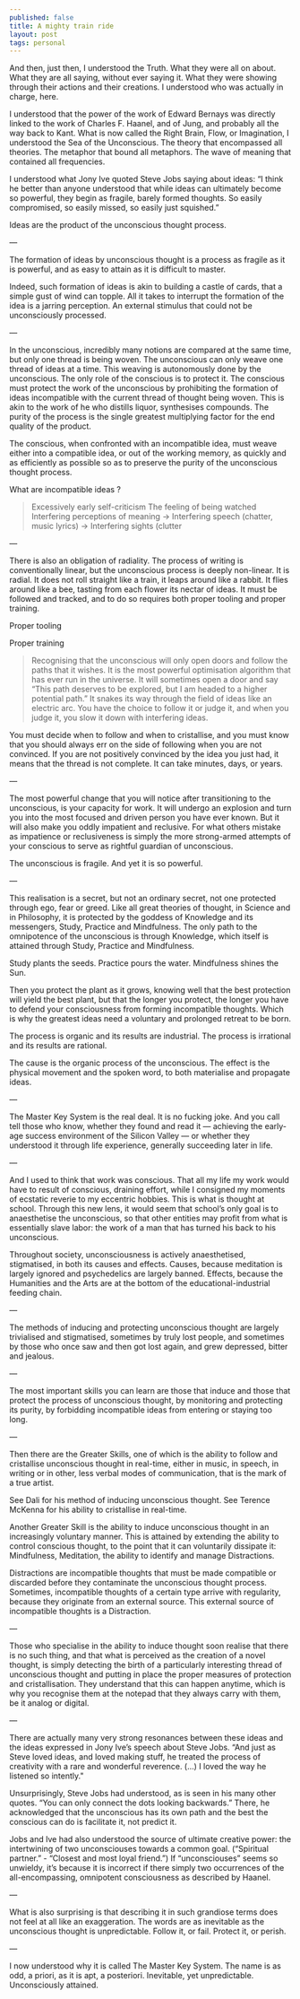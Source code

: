 ```yaml
---
published: false
title: A mighty train ride
layout: post
tags: personal
---
```


And then, just then, I understood the Truth. What they were all on about. What they are all saying, without ever saying it. What they were showing through their actions and their creations. I understood who was actually in charge, here.

I understood that the power of the work of Edward Bernays was directly linked to the work of Charles F. Haanel, and of Jung, and probably all the way back to Kant. What is now called the Right Brain, Flow, or Imagination, I understood the Sea of the Unconscious. The theory that encompassed all theories. The metaphor that bound all metaphors. The wave of meaning that contained all frequencies.

I understood what Jony Ive quoted Steve Jobs saying about ideas: “I think he better than anyone understood that while ideas can ultimately become so powerful, they begin as fragile, barely formed thoughts. So easily compromised, so easily missed, so easily just squished.”

Ideas are the product of the unconscious thought process.

—

The formation of ideas by unconscious thought is a process as fragile as it is powerful, and as easy to attain as it is difficult to master.

Indeed, such formation of ideas is akin to building a castle of cards, that a simple gust of wind can topple. All it takes to interrupt the formation of the idea is a jarring perception. An external stimulus that could not be unconsciously processed.

—

In the unconscious, incredibly many notions are compared at the same time, but only one thread is being woven. The unconscious can only weave one thread of ideas at a time. This weaving is autonomously done by the unconscious. The only role of the conscious is to protect it. The conscious must protect the work of the unconscious by prohibiting the formation of ideas incompatible with the current thread of thought being woven. This is akin to the work of he who distills liquor, synthesises compounds. The purity of the process is the single greatest multiplying factor for the end quality of the product.

The conscious, when confronted with an incompatible idea, must weave either into a compatible idea, or out of the working memory, as quickly and as efficiently as possible so as to preserve the purity of the unconscious thought process. 

What are incompatible ideas ?

> Excessively early self-criticism
> The feeling of being watched
> Interfering perceptions of meaning
-> Interfering speech (chatter, music lyrics)
-> Interfering sights (clutter

—

There is also an obligation of radiality. The process of writing is conventionally linear, but the unconscious process is deeply non-linear. It is radial. It does not roll straight like a train, it leaps around like a rabbit. It flies around like a bee, tasting from each flower its nectar of ideas. It must be followed and tracked, and to do so requires both proper tooling and proper training.

Proper tooling

Proper training

> Recognising that the unconscious will only open doors and follow the paths that it wishes. It is the most powerful optimisation algorithm that has ever run in the universe. It will sometimes open a door and say “This path deserves to be explored, but I am headed to a higher potential path.” It snakes its way through the field of ideas like an electric arc. You have the choice to follow it or judge it, and when you judge it, you slow it down with interfering ideas.

You must decide when to follow and when to cristallise, and you must know that you should always err on the side of following when you are not convinced. If you are not positively convinced by the idea you just had, it means that the thread is not complete. It can take minutes, days, or years.

—

The most powerful change that you will notice after transitioning to the unconscious, is your capacity for work. It will undergo an explosion and turn you into the most focused and driven person you have ever known. But it will also make you oddly impatient and reclusive. For what others mistake as impatience or reclusiveness is simply the more strong-armed attempts of your conscious to serve as rightful guardian of unconscious.

The unconscious is fragile. And yet it is so powerful.

—

This realisation is a secret, but not an ordinary secret, not one protected through ego, fear or greed. Like all great theories of thought, in Science and in Philosophy, it is protected by the goddess of Knowledge and its messengers, Study, Practice and Mindfulness. The only path to the omnipotence of the unconscious is through Knowledge, which itself is attained through Study, Practice and Mindfulness.

Study plants the seeds. Practice pours the water. Mindfulness shines the Sun.

Then you protect the plant as it grows, knowing well that the best protection will yield the best plant, but that the longer you protect, the longer you have to defend your consciousness from forming incompatible thoughts. Which is why the greatest ideas need a voluntary and prolonged retreat to be born.

The process is organic and its results are industrial.
The process is irrational and its results are rational.

The cause is the organic process of the unconscious.
The effect is the physical movement and the spoken word, to both materialise and propagate ideas.

—

The Master Key System is the real deal. It is no fucking joke. And you call tell those who know, whether they found and read it — achieving the early-age success environment of the Silicon Valley — or whether they understood it through life experience, generally succeeding later in life.

—

And I used to think that work was conscious. That all my life my work would have to result of conscious, draining effort, while I consigned my moments of ecstatic reverie to my eccentric hobbies. This is what is thought at school. Through this new lens, it would seem that school’s only goal is to anaesthetise the unconscious, so that other entities may profit from what is essentially slave labor: the work of a man that has turned his back to his unconscious.

Throughout society, unconsciousness is actively anaesthetised, stigmatised, in both its causes and effects. Causes, because meditation is largely ignored and psychedelics are largely banned. Effects, because the Humanities and the Arts are at the bottom of the educational-industrial feeding chain.

—

The methods of inducing and protecting unconscious thought are largely trivialised and stigmatised, sometimes by truly lost people, and sometimes by those who once saw and then got lost again, and grew depressed, bitter and jealous.

—

The most important skills you can learn are those that induce and those that protect the process of unconscious thought, by monitoring and protecting its purity, by forbidding incompatible ideas from entering or staying too long.

—

Then there are the Greater Skills, one of which is the ability to follow and cristallise unconscious thought in real-time, either in music, in speech, in writing or in other, less verbal modes of communication, that is the mark of a true artist.

See Dali for his method of inducing unconscious thought.
See Terence McKenna for his ability to cristallise in real-time.

Another Greater Skill is the ability to induce unconscious thought in an increasingly voluntary manner. This is attained by extending the ability to control conscious thought, to the point that it can voluntarily dissipate it: Mindfulness, Meditation, the ability to identify and manage Distractions.

Distractions are incompatible thoughts that must be made compatible or discarded before they contaminate the unconscious thought process. Sometimes, incompatible thoughts of a certain type arrive with regularity, because they originate from an external source. This external source of incompatible thoughts is a Distraction.

—

Those who specialise in the ability to induce thought soon realise that there is no such thing, and that what is perceived as the creation of a novel thought, is simply detecting the birth of a particularly interesting thread of unconscious thought and putting in place the proper measures of protection and cristallisation. They understand that this can happen anytime, which is why you recognise them at the notepad that they always carry with them, be it analog or digital.

—

There are actually many very strong resonances between these ideas and the ideas expressed in Jony Ive’s speech about Steve Jobs. “And just as Steve loved ideas, and loved making stuff, he treated the process of creativity with a rare and wonderful reverence. (…) I loved the way he listened so intently."

Unsurprisingly, Steve Jobs had understood, as is seen in his many other quotes. “You can only connect the dots looking backwards.” There, he acknowledged that the unconscious has its own path and the best the conscious can do is facilitate it, not predict it.

Jobs and Ive had also understood the source of ultimate creative power: the intertwining of two unconsciouses towards a common goal. (“Spiritual partner.” - “Closest and most loyal friend.”) If “unconsciouses” seems so unwieldy, it’s because it is incorrect if there simply two occurrences of the all-encompassing, omnipotent consciousness as described by Haanel.

— 

What is also surprising is that describing it in such grandiose terms does not feel at all like an exaggeration. The words are as inevitable as the unconscious thought is unpredictable. Follow it, or fail. Protect it, or perish.

—

I now understood why it is called The Master Key System. The name is as odd, a priori, as it is apt, a posteriori. Inevitable, yet unpredictable. Unconsciously attained.

